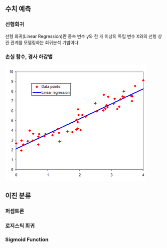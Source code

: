 <h2 id="-">수치 예측</h2>

<h3 id="-">선형회귀</h3>

 선형 회귀(Linear Regression)란 종속 변수 y와 한 개 이상의 독립 변수 X와의 선형 상관 관계를 모델링하는 회귀분석 기법이다.

<h3 id="-">손실 함수, 경사 하강법</h3>

<p><img src="/Image/Linear_Regression.png"></p>

<h2 id="-">이진 분류</h2>

<h3 id="-">퍼셉트론</h3>

<h3 id="-">로지스틱 회귀</h3>

<h3 id="-">Sigmoid Function</h3>
